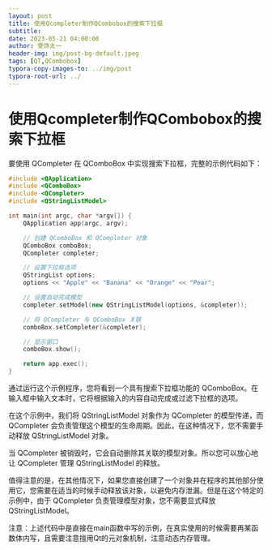 ```yaml
---
layout: post
title: 使用Qcompleter制作QCombobox的搜索下拉框
subtitle: 
date: 2023-05-21 04:00:00
author: 雯饰太一
header-img: img/post-bg-default.jpeg
tags: [QT,QCombobox]
typora-copy-images-to: ../img/post
typora-root-url: ../
---
```


# 使用Qcompleter制作QCombobox的搜索下拉框

要使用 QCompleter 在 QComboBox 中实现搜索下拉框，完整的示例代码如下：

```cpp
#include <QApplication>
#include <QComboBox>
#include <QCompleter>
#include <QStringListModel>

int main(int argc, char *argv[]) {
    QApplication app(argc, argv);

    // 创建 QComboBox 和 QCompleter 对象
    QComboBox comboBox;
    QCompleter completer;

    // 设置下拉框选项
    QStringList options;
    options << "Apple" << "Banana" << "Orange" << "Pear";

    // 设置自动完成模型
    completer.setModel(new QStringListModel(options, &completer));

    // 将 QCompleter 与 QComboBox 关联
    comboBox.setCompleter(&completer);

    // 显示窗口
    comboBox.show();

    return app.exec();
}
```

通过运行这个示例程序，您将看到一个具有搜索下拉框功能的 QComboBox。在输入框中输入文本时，它将根据输入的内容自动完成或过滤下拉框的选项。

在这个示例中，我们将 QStringListModel 对象作为 QCompleter 的模型传递，而 QCompleter 会负责管理这个模型的生命周期。因此，在这种情况下，您不需要手动释放 QStringListModel 对象。

当 QCompleter 被销毁时，它会自动删除其关联的模型对象。所以您可以放心地让 QCompleter 管理 QStringListModel 的释放。

值得注意的是，在其他情况下，如果您直接创建了一个对象并在程序的其他部分使用它，您需要在适当的时候手动释放该对象，以避免内存泄漏。但是在这个特定的示例中，由于 QCompleter 负责管理模型对象，您不需要显式释放 QStringListModel。

注意：上述代码中是直接在main函数中写的示例，在真实使用的时候需要再某函数体内写，且需要注意擅用Qt的元对象机制，注意动态内存管理。

